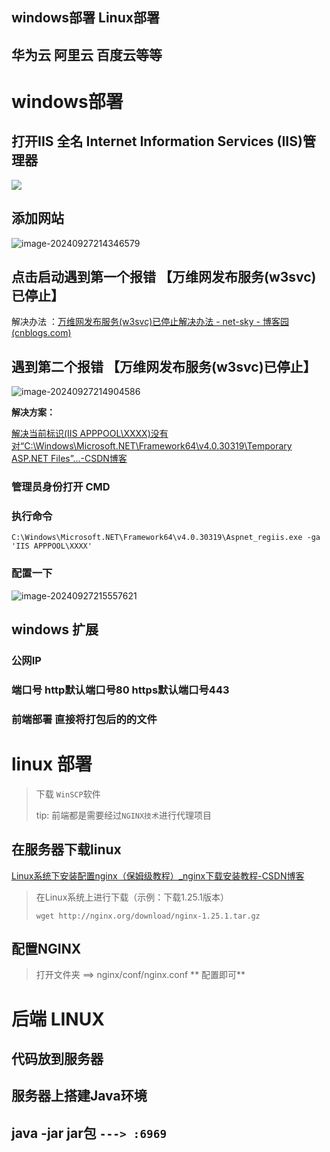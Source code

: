 ## windows部署   Linux部署

## 华为云 阿里云 百度云等等

# windows部署



## 打开IIS 全名  Internet Information Services (IIS)管理器

<img src="https://aliyxd.oss-cn-beijing.aliyuncs.com/guoguo-notes/image-20240927214405743.png"/>

## 添加网站

![image-20240927214346579](https://aliyxd.oss-cn-beijing.aliyuncs.com/guoguo-notes/image-20240927214346579.png)

## 点击启动遇到第一个报错 【万维网发布服务(w3svc)已停止】

解决办法 ：[万维网发布服务(w3svc)已停止解决办法 - net-sky - 博客园 (cnblogs.com)](https://www.cnblogs.com/net-sky/p/13129783.html)



## 遇到第二个报错 【万维网发布服务(w3svc)已停止】

![image-20240927214904586](https://aliyxd.oss-cn-beijing.aliyuncs.com/guoguo-notes/image-20240927214904586.png)

**解决方案：**

[解决当前标识(IIS APPPOOL\XXXX)没有对“C:\Windows\Microsoft.NET\Framework64\v4.0.30319\Temporary ASP.NET Files”...-CSDN博客](https://blog.csdn.net/qubernet/article/details/129312428)

### 管理员身份打开  CMD

### 执行命令 

```dist
C:\Windows\Microsoft.NET\Framework64\v4.0.30319\Aspnet_regiis.exe -ga 'IIS APPPOOL\XXXX'
```

### 配置一下

![image-20240927215557621](https://aliyxd.oss-cn-beijing.aliyuncs.com/guoguo-notes/image-20240927215557621.png)



## windows 扩展

### 公网IP

### 端口号  http默认端口号80  https默认端口号443

### 前端部署 直接将打包后的的文件



# linux 部署

> 下载 `WinSCP`软件
>
> tip: 前端都是需要经过`NGINX技术`进行代理项目

##   在服务器下载linux

[Linux系统下安装配置nginx（保姆级教程）_nginx下载安装教程-CSDN博客](https://blog.csdn.net/qq_65732918/article/details/131862373)

>在Linux系统上进行下载（示例：下载1.25.1版本）
>
>```nginx
>wget http://nginx.org/download/nginx-1.25.1.tar.gz
>```

## 配置NGINX

> 打开文件夹 ==> nginx/conf/nginx.conf              ** 配置即可**





# 后端 LINUX

## 代码放到服务器

## 服务器上搭建Java环境

## java -jar jar包   `---> :6969`





